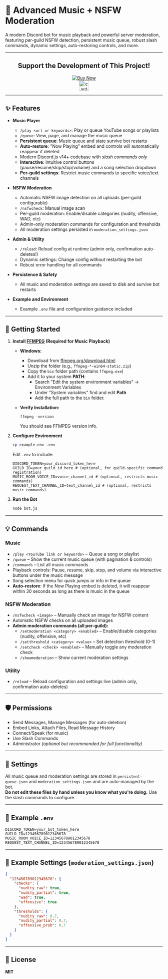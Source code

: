 # 🎵 Advanced Music + NSFW Moderation

A modern Discord bot for music playback and powerful server moderation, featuring per-guild NSFW detection, persistent music queue, robust slash commands, dynamic settings, auto-restoring controls, and more.

---

<div align="center">

## Support the Development of This Project!

<style>
.pp-GUB8H62HUYHB2{text-align:center;border:none;border-radius:0.25rem;min-width:11.625rem;padding:0 2rem;height:2.625rem;font-weight:bold;background-color:#FFD140;color:#000000;font-family:"Helvetica Neue",Arial,sans-serif;font-size:1rem;line-height:1.25rem;cursor:pointer;}
</style>

<!-- PayPal Button for Markdown users: use the link below. The button itself is only for HTML. -->
[![Buy Now](https://www.paypalobjects.com/en_US/i/btn/btn_buynow_LG.gif)](https://www.paypal.com/ncp/payment/GUB8H62HUYHB2)
<br>
<img src="https://www.paypalobjects.com/images/Debit_Credit_APM.svg" alt="cards" height="32"/>
<br>

</div>

---

## ✨ Features

- **Music Player**
  - `/play <url or keywords>`: Play or queue YouTube songs or playlists
  - `/queue`: View, page, and manage the music queue
  - **Persistent queue**: Music queue and state survive bot restarts
  - **Auto-restore**: "Now Playing" embed and controls will automatically reappear if deleted
  - Modern Discord.js v14+ codebase with *slash commands only*
  - **Interactive**: Intuitive control buttons (pause/resume/skip/stop/volume) and a song selection dropdown
  - **Per-guild settings**: Restrict music commands to specific voice/text channels

- **NSFW Moderation**
  - Automatic NSFW image detection on all uploads (per-guild configurable)
  - `/nsfwcheck`: Manual image scan
  - Per-guild moderation: Enable/disable categories (nudity, offensive, WAD, etc)
  - Admin-only moderation commands for configuration and thresholds
  - All moderation settings persisted in `moderation_settings.json`

- **Admin & Utility**
  - `/reload`: Reload config at runtime (admin only, confirmation auto-deletes!)
  - Dynamic settings: Change config without restarting the bot
  - Robust error handling for all commands

- **Persistence & Safety**
  - All music and moderation settings are saved to disk and survive bot restarts

- **Example and Environment**
  - Example `.env` file and configuration guidance included

---

## 🚀 Getting Started

1. **Install [FFMPEG](https://ffmpeg.org/download.html) (Required for Music Playback)**

   - **Windows:**
     - Download from [ffmpeg.org/download.html](https://ffmpeg.org/download.html)
     - Unzip the folder (e.g., `ffmpeg-*-win64-static.zip`)
     - Copy the `bin` folder path (contains `ffmpeg.exe`)
     - Add it to your system **PATH**:
       - Search "Edit the system environment variables" → Environment Variables
       - Under "System variables" find and edit **Path**
       - Add the full path to the `bin` folder.

   - **Verify Installation:**
     ```
     ffmpeg -version
     ```
     You should see FFMPEG version info.

2. **Configure Environment**
   ```sh
   cp example.env .env
   ```
   Edit `.env` to include:
   ```env
   DISCORD_TOKEN=your_discord_token_here
   GUILD_ID=your_guild_id_here # (optional, for guild-specific command registration)
   MUSIC_ROOM_VOICE_ID=voice_channel_id # (optional, restricts music commands)
   REQUEST_TEXT_CHANNEL_ID=text_channel_id # (optional, restricts music commands)
   ```

3. **Run the Bot**
   ```sh
   node bot.js
   ```

---

## 💡 Commands

### Music

- `/play <YouTube link or keywords>` – Queue a song or playlist
- `/queue` – Show the current music queue (with pagination & controls)
- `/commands` – List all music commands
- Playback controls: Pause, resume, skip, stop, and volume via interactive buttons under the music message
- Song selection menu for quick jumps or info in the queue
- **Auto-restore**: If the Now Playing embed is deleted, it will reappear within 30 seconds as long as there is music in the queue

### NSFW Moderation

- `/nsfwcheck <image>` – Manually check an image for NSFW content
- Automatic NSFW checks on all uploaded images
- **Admin moderation commands (all per-guild):**
  - `/setmoderation <category> <enabled>` – Enable/disable categories (nudity, offensive, etc)
  - `/setthreshold <category> <value>` – Set detection threshold (0-1)
  - `/setcheck <check> <enabled>` – Manually toggle any moderation check
  - `/showmoderation` – Show current moderation settings

### Utility

- `/reload` – Reload configuration and settings live (admin only, confirmation auto-deletes)

---

## 🛡️ Permissions

- Send Messages, Manage Messages (for auto-deletion)
- Embed Links, Attach Files, Read Message History
- Connect/Speak (for music)
- Use Slash Commands
- Administrator *(optional but recommended for full functionality)*

---

## 🔧 Settings

All music queue and moderation settings are stored in `persistent-queue.json` and `moderation_settings.json` and are auto-managed by the bot.  
**Do not edit these files by hand unless you know what you're doing.** Use the slash commands to configure.

---

## 🧪 Example `.env`

```env
DISCORD_TOKEN=your_bot_token_here
GUILD_ID=123456789012345678
MUSIC_ROOM_VOICE_ID=123456789012345678
REQUEST_TEXT_CHANNEL_ID=123456789012345678
```

---

## 📂 Example Settings (`moderation_settings.json`)

```json
{
  "123456789012345678": {
    "checks": {
      "nudity_raw": true,
      "nudity_partial": true,
      "wad": true,
      "offensive": true
    },
    "thresholds": {
      "nudity_raw": 0.7,
      "nudity_partial": 0.7,
      "offensive_prob": 0.7
    }
  }
}
```

---

## 📝 License

**MIT**
